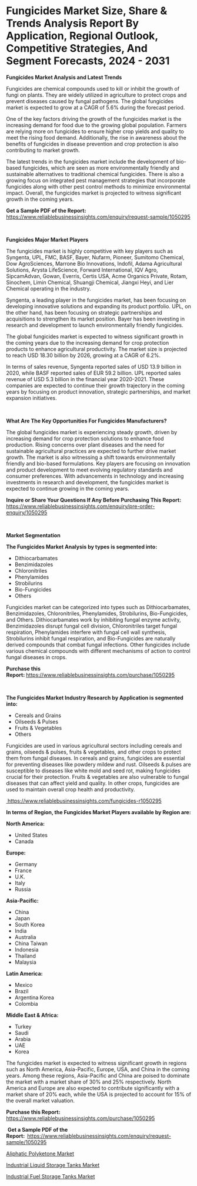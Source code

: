 <p><h1>Fungicides Market Size, Share & Trends Analysis Report By Application, Regional Outlook, Competitive Strategies, And Segment Forecasts, 2024 - 2031</h1></p><p><strong>Fungicides Market Analysis and Latest Trends</strong></p>
<p><p>Fungicides are chemical compounds used to kill or inhibit the growth of fungi on plants. They are widely utilized in agriculture to protect crops and prevent diseases caused by fungal pathogens. The global fungicides market is expected to grow at a CAGR of 5.6% during the forecast period.</p><p>One of the key factors driving the growth of the fungicides market is the increasing demand for food due to the growing global population. Farmers are relying more on fungicides to ensure higher crop yields and quality to meet the rising food demand. Additionally, the rise in awareness about the benefits of fungicides in disease prevention and crop protection is also contributing to market growth.</p><p>The latest trends in the fungicides market include the development of bio-based fungicides, which are seen as more environmentally friendly and sustainable alternatives to traditional chemical fungicides. There is also a growing focus on integrated pest management strategies that incorporate fungicides along with other pest control methods to minimize environmental impact. Overall, the fungicides market is projected to witness significant growth in the coming years.</p></p>
<p><strong>Get a Sample PDF of the Report:&nbsp;</strong> <a href="https://www.reliablebusinessinsights.com/enquiry/request-sample/1050295">https://www.reliablebusinessinsights.com/enquiry/request-sample/1050295</a></p>
<p>&nbsp;</p>
<p><strong>Fungicides Major Market Players</strong></p>
<p><p>The fungicides market is highly competitive with key players such as Syngenta, UPL, FMC, BASF, Bayer, Nufarm, Pioneer, Sumitomo Chemical, Dow AgroSciences, Marrone Bio Innovations, Indofil, Adama Agricultural Solutions, Arysta LifeScience, Forward International, IQV Agro, SipcamAdvan, Gowan, Everris, Certis USA, Acme Organics Private, Rotam, Sinochem, Limin Chemical, Shuangji Chemical, Jiangxi Heyi, and Lier Chemical operating in the industry.</p><p>Syngenta, a leading player in the fungicides market, has been focusing on developing innovative solutions and expanding its product portfolio. UPL, on the other hand, has been focusing on strategic partnerships and acquisitions to strengthen its market position. Bayer has been investing in research and development to launch environmentally friendly fungicides.</p><p>The global fungicides market is expected to witness significant growth in the coming years due to the increasing demand for crop protection products to enhance agricultural productivity. The market size is projected to reach USD 18.30 billion by 2026, growing at a CAGR of 6.2%.</p><p>In terms of sales revenue, Syngenta reported sales of USD 13.9 billion in 2020, while BASF reported sales of EUR 59.2 billion. UPL reported sales revenue of USD 5.3 billion in the financial year 2020-2021. These companies are expected to continue their growth trajectory in the coming years by focusing on product innovation, strategic partnerships, and market expansion initiatives.</p></p>
<p>&nbsp;</p>
<p><strong>What Are The Key Opportunities For Fungicides Manufacturers?</strong></p>
<p><p>The global fungicides market is experiencing steady growth, driven by increasing demand for crop protection solutions to enhance food production. Rising concerns over plant diseases and the need for sustainable agricultural practices are expected to further drive market growth. The market is also witnessing a shift towards environmentally friendly and bio-based formulations. Key players are focusing on innovation and product development to meet evolving regulatory standards and consumer preferences. With advancements in technology and increasing investments in research and development, the fungicides market is expected to continue growing in the coming years.</p></p>
<p><strong>Inquire or Share Your Questions If Any Before Purchasing This Report:</strong> <a href="https://www.reliablebusinessinsights.com/enquiry/pre-order-enquiry/1050295">https://www.reliablebusinessinsights.com/enquiry/pre-order-enquiry/1050295</a></p>
<p>&nbsp;</p>
<p><strong>Market Segmentation</strong></p>
<p><strong>The Fungicides Market Analysis by types is segmented into:</strong></p>
<p><ul><li>Dithiocarbamates</li><li>Benzimidazoles</li><li>Chloronitriles</li><li>Phenylamides</li><li>Strobilurins</li><li>Bio-Fungicides</li><li>Others</li></ul></p>
<p><p>Fungicides market can be categorized into types such as Dithiocarbamates, Benzimidazoles, Chloronitriles, Phenylamides, Strobilurins, Bio-Fungicides, and Others. Dithiocarbamates work by inhibiting fungal enzyme activity, Benzimidazoles disrupt fungal cell division, Chloronitriles target fungal respiration, Phenylamides interfere with fungal cell wall synthesis, Strobilurins inhibit fungal respiration, and Bio-Fungicides are naturally derived compounds that combat fungal infections. Other fungicides include various chemical compounds with different mechanisms of action to control fungal diseases in crops.</p></p>
<p><strong>Purchase this Report:&nbsp;</strong><a href="https://www.reliablebusinessinsights.com/purchase/1050295">https://www.reliablebusinessinsights.com/purchase/1050295</a></p>
<p>&nbsp;</p>
<p><strong>The Fungicides Market Industry Research by Application is segmented into:</strong></p>
<p><ul><li>Cereals and Grains</li><li>Oilseeds & Pulses</li><li>Fruits & Vegetables</li><li>Others</li></ul></p>
<p><p>Fungicides are used in various agricultural sectors including cereals and grains, oilseeds & pulses, fruits & vegetables, and other crops to protect them from fungal diseases. In cereals and grains, fungicides are essential for preventing diseases like powdery mildew and rust. Oilseeds & pulses are susceptible to diseases like white mold and seed rot, making fungicides crucial for their protection. Fruits & vegetables are also vulnerable to fungal diseases that can affect yield and quality. In other crops, fungicides are used to maintain overall crop health and productivity.</p></p>
<p><a href="https://www.reliablebusinessinsights.com/fungicides-r1050295">&nbsp;https://www.reliablebusinessinsights.com/fungicides-r1050295</a></p>
<p><strong>In terms of Region, the Fungicides Market Players available by Region are:</strong></p>
<p>
    <p> <strong> North America: </strong>
        <ul>
            <li>United States</li>
            <li>Canada</li>
        </ul>
        </p> 
    <p> <strong> Europe: </strong>
        <ul>
            <li>Germany</li>
            <li>France</li>
            <li>U.K.</li>
            <li>Italy</li>
            <li>Russia</li>
        </ul>
        </p> 
    <p> <strong> Asia-Pacific: </strong>
        <ul>
            <li>China</li>
            <li>Japan</li>
            <li>South Korea</li>
            <li>India</li>
            <li>Australia</li>
            <li>China Taiwan</li>
            <li>Indonesia</li>
            <li>Thailand</li>
            <li>Malaysia</li>
        </ul>
        </p> 
    <p> <strong> Latin America: </strong>
        <ul>
            <li>Mexico</li>
            <li>Brazil</li>
            <li>Argentina Korea</li>
            <li>Colombia</li>
        </ul>
        </p> 
    <p> <strong> Middle East & Africa: </strong>
        <ul>
            <li>Turkey</li>
            <li>Saudi</li>
            <li>Arabia</li>
            <li>UAE</li>
            <li>Korea</li>
        </ul>
    </p>
    </p>
<p><p>The fungicides market is expected to witness significant growth in regions such as North America, Asia-Pacific, Europe, USA, and China in the coming years. Among these regions, Asia-Pacific and China are poised to dominate the market with a market share of 30% and 25% respectively. North America and Europe are also expected to contribute significantly with a market share of 20% each, while the USA is projected to account for 15% of the overall market valuation.</p></p>
<p><strong>Purchase this Report: </strong><a href="https://www.reliablebusinessinsights.com/purchase/1050295">https://www.reliablebusinessinsights.com/purchase/1050295</a></p>
<p>&nbsp;<strong>Get a Sample PDF of the Report:&nbsp;&nbsp;</strong><a href="https://www.reliablebusinessinsights.com/enquiry/request-sample/1050295">https://www.reliablebusinessinsights.com/enquiry/request-sample/1050295</a></p>
<p><strong></strong></p>
<p><p><a href="https://view.publitas.com/reportprime-1/global-aliphatic-polyketone-market-trends-insights-into-growth-opportunities-and-challenges-forecasted-from-2024-to-2031/">Aliphatic Polyketone Market</a></p><p><a href="https://github.com/Jeralderzog65756e/Market-Research-Report-List-1/blob/main/industrial-liquid-storage-tanks-market.md">Industrial Liquid Storage Tanks Market</a></p><p><a href="https://github.com/mqlmqing52/Market-Research-Report-List-1/blob/main/industrial-fuel-storage-tanks-market.md">Industrial Fuel Storage Tanks Market</a></p></p>